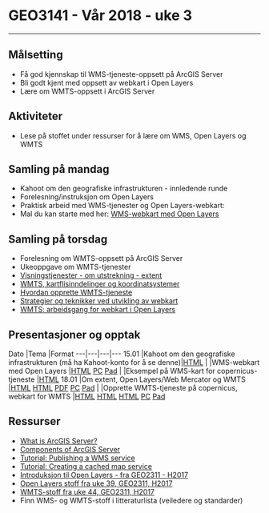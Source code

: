 # GEO3141 - Vår 2018 - uke 3

---

## Målsetting

- Få god kjennskap til WMS-tjeneste-oppsett på ArcGIS Server
- Bli godt kjent med oppsett av webkart i Open Layers
- Lære om WMTS-oppsett i ArcGIS Server

## Aktiviteter

- Lese på stoffet under ressurser for å lære om WMS, Open Layers og WMTS


## Samling på mandag

- Kahoot om den geografiske infrastrukturen - innledende runde
- Forelesning/instruksjon om Open Layers
- Praktisk arbeid med WMS-tjenester og Open Layers-webkart:
- Mal du kan starte med her: [WMS-webkart med Open Layers](open-layers-WMS.html)

## Samling på torsdag

- Forelesning om WMTS-oppsett på ArcGIS Server
- Ukeoppgave om WMTS-tjenester
- [Visningstjenester - om utstrekning - extent](visningstjenester-utstrekning.html)
- [WMTS, kartflisinndelinger og koordinatsystemer](WMTS-kartflisinndelinger.html)
- [Hvordan opprette WMTS-tjeneste](WMTS-opprette-tjeneste.html)
- [Strategier og teknikker ved utvikling av webkart](utviklingstrategier.html)
- [WMTS: arbeidsgang for webkart i Open Layers](WMTS-lage-web-kart.html)


## Presentasjoner og opptak

Dato |Tema |Format
---|---|---|---
15.01 |Kahoot om den geografiske infrastrukturen (må ha Kahoot-konto for å se denne)|[HTML](https://play.kahoot.it/#/?quizId=d3ce6b1c-d86e-4d8b-afb6-b938820e7e8f)
|  |WMS-webkart med Open Layers |[HTML](open-layers-WMS.html) [PC](https://screencast.uninett.no/relay/ansatt/sverrstintnu.no/2018/15.01/1363267/GEO3141_-_Open_Layers_WMS-kart_-_20180115_125833_39.html) [Pad](https://screencast.uninett.no/relay/ansatt/sverrstintnu.no/2018/15.01/1363267/GEO3141_-_Open_Layers_WMS-kart_-_20180115_125833_36.html) 
|  |Eksempel på WMS-kart for copernicus-tjeneste |[HTML](WMS-3857-copernicus.html)
18.01 |Om extent, Open Layers/Web Mercator og WMTS |[HTML](visningstjenester-utstrekning.html) [HTML](WMTS-kartflisinndelinger.html) [PDF](http://folk.ntnu.no/sverrsti/GEO2311-H2017/docs/WMTS.pdf) [PC](https://screencast.uninett.no/relay/ansatt/sverrstintnu.no/2018/18.01/3055466/GEO3141_-_WMSWMTS_-_20180118_110807_39.html) [Pad](https://screencast.uninett.no/relay/ansatt/sverrstintnu.no/2018/18.01/3055466/GEO3141_-_WMSWMTS_-_20180118_110807_36.html)
|  |Opprette WMTS-tjeneste på copernicus, webkart for WMTS |[HTML](WMTS-opprette-tjeneste.html) [HTML](WMTS-lage-web-kart.html) [HTML](utviklingstrategier.html) [PC](https://screencast.uninett.no/relay/ansatt/sverrstintnu.no/2018/18.01/2306267/GEO3141_-_Opprette_WMTS-tjeneste_-_20180118_120050_39.html) [Pad](https://screencast.uninett.no/relay/ansatt/sverrstintnu.no/2018/18.01/2306267/GEO3141_-_Opprette_WMTS-tjeneste_-_20180118_120050_36.html)


## Ressurser

- [What is ArcGIS Server?](http://enterprise.arcgis.com/en/server/latest/get-started/windows/what-is-arcgis-for-server-.htm)
- [Components of ArcGIS Server](http://enterprise.arcgis.com/en/server/latest/get-started/windows/components-of-arcgis-for-server.htm)
- [Tutorial: Publishing a WMS service](http://enterprise.arcgis.com/en/server/latest/get-started/windows/tutorial-publishing-a-wms-service.htm)
- [Tutorial: Creating a cached map service](http://enterprise.arcgis.com/en/server/latest/get-started/windows/tutorial-creating-a-cached-map-service.htm)
- [Introduksjon til Open Layers - fra GEO2311 - H2017](http://folk.ntnu.no/sverrsti/GEO2311-H2017/openlayers-intro.html)
- [Open Layers stoff fra uke 39, GEO2311, H2017](http://folk.ntnu.no/sverrsti/GEO2311-H2017/uke-39.html)
- [WMTS-stoff fra uke 44, GEO2311, H2017](http://folk.ntnu.no/sverrsti/GEO2311-H2017/uke-44.html)
- Finn WMS- og WMTS-stoff i litteraturlista (veiledere og standarder)